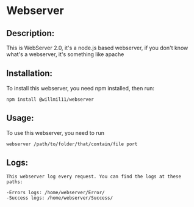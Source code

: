 # Webserver

## Description:

This is WebServer 2.0, it's a node.js based webserver,
if you don't know what's a webserver, it's something like
apache

## Installation:

To install this webserver, you need npm installed, then run:

    npm install @willmil11/webserver

## Usage:

To use this webserver, you need to run

    webserver /path/to/folder/that/contain/file port

## Logs:
    This webserver log every request. You can find the logs at these paths:

    -Errors logs: /home/webserver/Error/
    -Success logs: /home/webserver/Success/